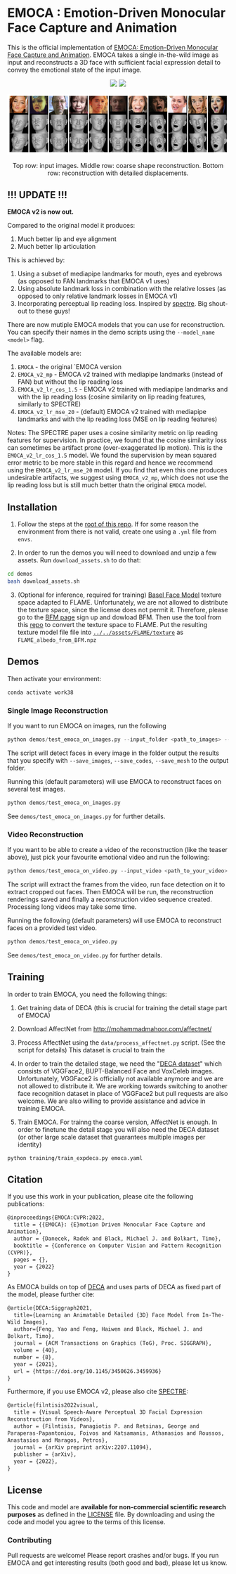 # EMOCA : Emotion-Driven Monocular Face Capture and Animation 

This is the official implementation of [EMOCA: Emotion-Driven Monocular Face Capture and Animation](https://emoca.is.tue.mpg.de/). EMOCA takes a single in-the-wild image as input and reconstructs a 3D face with sufficient facial expression detail to convey the emotional state of the
input image. 

<p align="center"> 
<img src="EMOCA_gif_sparse_det.gif">
<img src="EMOCA_gif_sparse_rec.gif">
</p>

<p align="center"> 
<img src="emoca.png">
</p>
<p align="center">Top row: input images. Middle row: coarse shape reconstruction. Bottom row: reconstruction with detailed displacements.<p align="center">


## !!! UPDATE !!!
**EMOCA v2 is now out.** 

Compared to the original model it produces: 

1) Much better lip and eye alignment 
2) Much better lip articulation 

This is achieved by: 
1) Using a subset of mediapipe landmarks for mouth, eyes and eyebrows (as opposed to FAN landmarks that EMOCA v1 uses)
2) Using absolute landmark loss in combination with the relative losses (as opposed to only relative landmark losses in EMOCA v1)
3) Incorporating perceptual lip reading loss. Inspired by [spectre](https://filby89.github.io/spectre/). Big shout-out to these guys!

There are now mutiple EMOCA models that you can use for reconstruction. You can specify their names in the demo scripts using the `--model_name <model>` flag. 

The available models are: 
1) `EMOCA` - the original `EMOCA version 
2) `EMOCA_v2_mp` - EMOCA v2 trained with mediapipe landmarks (instead of FAN) but without the lip reading loss
3) `EMOCA_v2_lr_cos_1.5` - EMOCA v2 trained with mediapipe landmarks and with the lip reading loss (cosine similarity on lip reading features, similarly to SPECTRE) 
4) `EMOCA_v2_lr_mse_20` - (default) EMOCA v2 trained with mediapipe landmarks and with the lip reading loss (MSE on lip reading features)

Notes: 
The SPECTRE paper uses a cosine similarity metric on lip reading features for supervision. In practice, we found that the cosine similarity loss can sometimes be artifact prone (over-exaggerated lip motion). This is the `EMOCA_v2_lr_cos_1.5` model. We found the supervision by mean squared error metric to be more stable in this regard and hence we recommend using the `EMOCA_v2_lr_mse_20` model. If you find that even this one produces undesirable artifacts, we suggest using `EMOCA_v2_mp`, which does not use the lip reading loss but is still much better thatn the original `EMOCA` model.


## Installation 

1) Follow the steps at the [root of this repo](../..). If for some reason the environment from there is not valid, create one using a `.yml` file from `envs`.

2) In order to run the demos you will need to download and unzip a few assets. Run `download_assets.sh` to do that: 
```bash 
cd demos 
bash download_assets.sh
```
3) (Optional for inference, required for training) [Basel Face Model](https://faces.dmi.unibas.ch/bfm/bfm2019.html) texture space adapted to FLAME. Unfortunately, we are not allowed to distribute the texture space, since the license does not permit it. Therefore, please go to the [BFM page](https://faces.dmi.unibas.ch/bfm/bfm2019.html) sign up and dowload BFM. Then use the tool from this [repo](https://github.com/TimoBolkart/BFM_to_FLAME) to convert the texture space to FLAME. Put the resulting texture model file file into [`../../assets/FLAME/texture`](../../assets/FLAME/texture) as `FLAME_albedo_from_BFM.npz`


## Demos 


Then activate your environment: 
```bash
conda activate work38
```


### Single Image Reconstruction 
If you want to run EMOCA on images, run the following
```python 
python demos/test_emoca_on_images.py --input_folder <path_to_images> --output_folder <set_your_output_path> --model_name EMOCA_v2_lr_mse_20 
```
The script will detect faces in every image in the folder output the results that you specify with `--save_images`, `--save_codes`, `--save_mesh` to the output folder. 

Running this (default parameters) will use EMOCA to reconstruct faces on several test images.
```python 
python demos/test_emoca_on_images.py
```

See `demos/test_emoca_on_images.py` for further details.

### Video Reconstruction 
If you want to be able to create a video of the reconstruction (like the teaser above), just pick your favourite emotional video and run the following:
```python 
python demos/test_emoca_on_video.py --input_video <path_to_your_video> --output_folder <set_your_output_path> --model_name EMOCA_v2_lr_mse_20 
```
The script will extract the frames from the video, run face detection on it to extract cropped out faces. Then EMOCA will be run, the reconstruction renderings saved and finally a reconstruction video sequence created. Processing long videos may take some time.

Running the following (default parameters) will use EMOCA to reconstruct faces on a provided test video.
```python 
python demos/test_emoca_on_video.py
```

See `demos/test_emoca_on_video.py` for further details.

## Training 

In order to train EMOCA, you need the following things: 

<!-- 0) [Basel Face Model](https://faces.dmi.unibas.ch/bfm/bfm2019.html) texture space adapted to FLAME. Unfortunately, we are not allowed to distribute the texture space, since the license does not permit it. Therefore, please go to the [BFM page](https://faces.dmi.unibas.ch/bfm/bfm2019.html) sign up and dowload BFM. Then use the tool from this [repo](https://github.com/TimoBolkart/BFM_to_FLAME) to convert the texture space to FLAME. Put the resulting texture model file file into [`../../assets/FLAME/texture`](../../assets/FLAME/texture) as `FLAME_albedo_from_BFM.npz` -->

1) Get training data of DECA (this is crucial for training the detail stage part of EMOCA) 

2) Download AffectNet from http://mohammadmahoor.com/affectnet/ 

3) Process AffectNet using the `data/process_affectnet.py` script. (See the script for details) This dataset is crucial to train the 

5) In order to train the detailed stage, we need the "[DECA dataset](https://github.com/YadiraF/DECA)" which consists of VGGFace2, BUPT-Balanced Face and VoxCeleb images. Unfortunately, VGGFace2 is officially not available anymore and we are not allowed to distribute it. 
We are working towards switching to another face recognition dataset in place of VGGFace2 but pull requests are also welcome. We are also willing to provide assistance and advice in training EMOCA.

4) Train EMOCA. For trainng the coarse version, AffectNet is enough. In order to finetune the  detail stage you will also need the DECA dataset (or other large scale dataset that guarantees multiple images per identity)
```
python training/train_expdeca.py emoca.yaml
```


## Citation 

If you use this work in your publication, please cite the following publications:
```
@inproceedings{EMOCA:CVPR:2022,
  title = {{EMOCA}: {E}motion Driven Monocular Face Capture and Animation},
  author = {Danecek, Radek and Black, Michael J. and Bolkart, Timo},
  booktitle = {Conference on Computer Vision and Pattern Recognition (CVPR)},
  pages = {},
  year = {2022}
}
```

As EMOCA builds on top of [DECA](https://github.com/YadiraF/DECA) and uses parts of DECA as fixed part of the model, please further cite:
```
@article{DECA:Siggraph2021,
  title={Learning an Animatable Detailed {3D} Face Model from In-The-Wild Images},
  author={Feng, Yao and Feng, Haiwen and Black, Michael J. and Bolkart, Timo},
  journal = {ACM Transactions on Graphics (ToG), Proc. SIGGRAPH},
  volume = {40}, 
  number = {8}, 
  year = {2021}, 
  url = {https://doi.org/10.1145/3450626.3459936} 
}
```
Furthermore, if you use EMOCA v2, please also cite [SPECTRE](https://filby89.github.io/spectre/): 
```
@article{filntisis2022visual,
  title = {Visual Speech-Aware Perceptual 3D Facial Expression Reconstruction from Videos},
  author = {Filntisis, Panagiotis P. and Retsinas, George and Paraperas-Papantoniou, Foivos and Katsamanis, Athanasios and Roussos, Anastasios and Maragos, Petros},
  journal = {arXiv preprint arXiv:2207.11094},
  publisher = {arXiv},
  year = {2022},
}
```


## License
This code and model are **available for non-commercial scientific research purposes** as defined in the [LICENSE](https://emoca.is.tue.mpg.de/license.html) file. By downloading and using the code and model you agree to the terms of this license. 


### Contributing 
Pull requests are welcome! Please report crashes and/or bugs.
If you run EMOCA and get interesting results (both good and bad), please let us know. 
